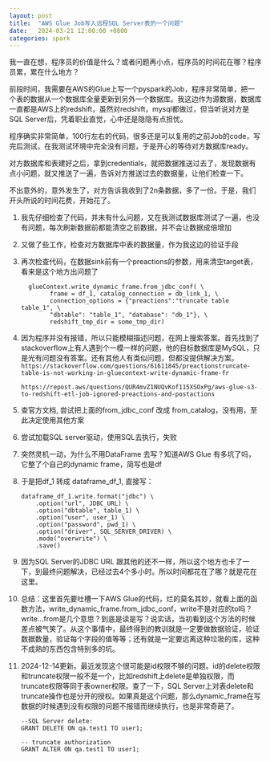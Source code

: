 ```yaml
---
layout: post
title:  "AWS Glue Job写入远程SQL Server表的一个问题"
date:   2024-03-21 12:00:00 +0800
categories: spark
--- 
```


我一直在想，程序员的价值是什么？或者问题再小点，程序员的时间花在哪？程序员累，累在什么地方？ 

前段时间，我需要在AWS的Glue上写一个pyspark的Job，程序非常简单，把一个表的数据从一个数据库全量更新到另外一个数据库。我这边作为源数据，数据库一直都是AWS上的redshift，虽然对redshift，mysql都做过，但当听说对方是SQL Server后，凭着职业直觉，心中还是隐隐有点担忧。 

程序确实非常简单，100行左右的代码，很多还是可以复用的之前Job的code，写完后测试，在我测试环境中完全没有问题，于是开心的等待对方数据库ready。

对方数据库和表建好之后，拿到credentials，就把数据推送过去了，发现数据有点小问题，就又推送了一遍，告诉对方推送过去的数据量，让他们检查一下。 

不出意外的，意外发生了，对方告诉我收到了2n条数据，多了一份。于是，我们开头所说的时间花费，开始花了。

1. 我先仔细检查了代码，并未有什么问题，又在我测试数据库测试了一遍，也没有问题，每次刷新数据前都能清空之前数据，并不会让数据成倍增加

2. 又做了些工作，检查对方数据库中表的数据量，作为我这边的验证手段

3. 再次检查代码，在数据sink前有一个preactions的参数，用来清空target表，看来是这个地方出问题了 
	```
	  glueContext.write_dynamic_frame.from_jdbc_conf( \
			frame = df_1, catalog_connection = db_link_1, \
			connection_options = {"preactions":"truncate table table_1", \
			"dbtable": "table_1", "database": "db_1"}, \
			redshift_tmp_dir = some_tmp_dir)
	``` 

4. 因为程序并没有报错，所以只能模糊描述问题，在网上搜索答案。首先找到了stackoverflow上有人遇到个一模一样的问题，他的目标数据库是MySQL，只是光有问题没有答案。还有其他人有类似问题，但都没提供解决方案。
    `https://stackoverflow.com/questions/61611845/preactionstruncate-table-is-not-working-in-gluecontext-write-dynamic-frame-fr`

    `https://repost.aws/questions/QUR4mvZ1NUQvKof115XSOxPg/aws-glue-s3-to-redshift-etl-job-ignored-preactions-and-postactions`

5. 查官方文档, 尝试把上面的from_jdbc_conf 改成 from_catalog，没有用，至此决定使用其他方案

6. 尝试加载SQL server驱动，使用SQL去执行，失败

7. 突然灵机一动，为什么不用DataFrame 去写？知道AWS Glue 有多坑了吗，它整了个自己的dynamic frame，简写也是df

8. 于是把df_1 转成 dataframe_df_1, 直接写：
	```
	dataframe_df_1.write.format("jdbc") \
		.option("url", JDBC_URL) \
		.option("dbtable", table_1) \
		.option("user", user_1) \
		.option("password", pwd_1) \
		.option("driver", SQL_SERVER_DRIVER) \
		.mode("overwrite") \
		.save()
	```
9. 因为SQL Server的JDBC URL 跟其他的还不一样，所以这个地方也卡了一下，到最终问题解决，已经过去4个多小时。所以时间都花在了哪？就是花在这里。

10. 总结：这里首先要吐槽一下AWS Glue的代码，烂的莫名其妙，就看上面的函数方法，write_dynamic_frame.from_jdbc_conf，write不是对应的to吗？write...from是几个意思？到底是读是写？说实话，当初看到这个方法的时候差点被气笑了。从这个事情中，最终得到的教训就是一定要做数据验证，验证数据数量，验证每个字段的值等等；还有就是一定要远离这种垃圾的库，这种不成熟的东西包含特别多的坑。

11. 2024-12-14更新。最近发现这个很可能是id权限不够的问题。id的delete权限和truncate权限一般不是一个，比如redshift上delete是单独权限，而truncate权限等同于表owner权限。查了一下，SQL Server上对表delete和truncate操作也是分开的授权。如果真是这个问题，那么dynamic_frame在写数据的时候遇到没有权限的问题不报错而继续执行，也是非常奇葩了。

	```
	--SQL Server delete: 
	GRANT DELETE ON qa.test1 TO user1;

	-- truncate authorization	
	GRANT ALTER ON qa.test1 TO user1;
	```

